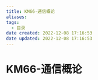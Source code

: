 ```yaml
---
title: KM66-通信概论
aliases:
tags:
  - 目录
date created: 2022-12-08 17:16:53
date updated: 2022-12-08 17:16:53
---
```


# KM66-通信概论


